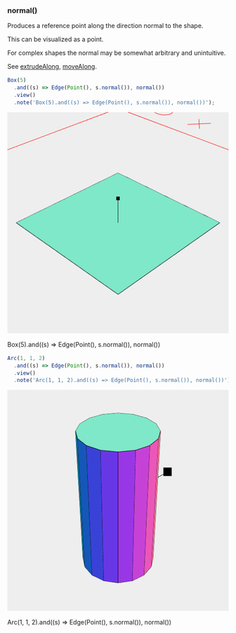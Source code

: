 ### normal()
Produces a reference point along the direction normal to the shape.

This can be visualized as a point.

For complex shapes the normal may be somewhat arbitrary and unintuitive.

See [extrudeAlong](../../nb/api/extrudeAlong.nb), [moveAlong](#https://raw.githubusercontent.com/jsxcad/JSxCAD/master/nb/api/moveAlong.md).

```JavaScript
Box(5)
  .and((s) => Edge(Point(), s.normal()), normal())
  .view()
  .note('Box(5).and((s) => Edge(Point(), s.normal()), normal())');
```

![Image](normal.md.0.png)

Box(5).and((s) => Edge(Point(), s.normal()), normal())

```JavaScript
Arc(1, 1, 2)
  .and((s) => Edge(Point(), s.normal()), normal())
  .view()
  .note('Arc(1, 1, 2).and((s) => Edge(Point(), s.normal()), normal())');
```

![Image](normal.md.1.png)

Arc(1, 1, 2).and((s) => Edge(Point(), s.normal()), normal())

